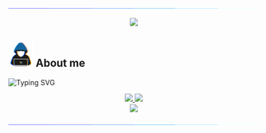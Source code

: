 <img src="https://github.com/M786453/M786453/raw/main/images/cool_bar.gif">

<p align="center">
  <img src="https://count.getloli.com/get/@M786453?theme=asoul" />
</p>

## <picture><img src = "https://github.com/M786453/M786453/raw/main/images/about_me.gif" width = 50px></picture> **About me**

<img src="https://readme-typing-svg.demolab.com?font=Fira+Code&size=18&duration=1000&pause=100&multiline=true&width=500&height=80&color=006AFF&lines=SOFTWARE ENGINEER;TECHNOLOGY ENTHUSIAST;OPEN SOURCE ENTHUSIAST;" alt="Typing SVG" />

<p align="center">
  
  <a href="https://github.com/M786453">
    <img src="http://github-profile-summary-cards.vercel.app/api/cards/profile-details?username=M786453&theme=transparent" />
  </a>

  
  <a href="https://github.com/M786453">
    <img src="https://github-readme-streak-stats.herokuapp.com/?user=M786453&card_width=200&theme=transparent" />
  </a>

  <br>
  
  <a href="https://github.com/M786453">
    <img height=200 align="center" src="https://github-readme-stats.vercel.app/api/top-langs/?username=M786453&layout=donut&theme=transparent"/>
  </a>

  
</p>

<img src="https://github.com/M786453/M786453/raw/main/images/cool_bar.gif">
